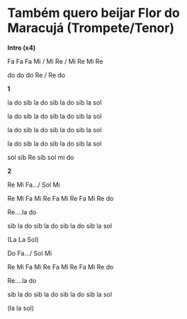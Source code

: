 # **Também quero beijar** **Flor do Maracujá (Trompete/Tenor)**

**Intro (x4)**

Fa Fa Fa Mi / Mi Re / Mi Re Mi Re

do do do Re / Re do

**1**

la do sib la do sib la do sib la sol

la do sib la do sib la do sib la sol

la do sib la do sib la do sib la sol

la do sib la do sib la do sib la sol

sol sib Re sib sol mi do

**2**

Re Mi Fa.../ Sol Mi

Re Mi Fa Mi Re Fa Mi Re Fa Mi Re do

Re....la do

sib la do sib la do sib la do sib la sol

(La La Sol)

Do Fa.../ Sol Mi

Re Mi Fa Mi Re Fa Mi Re Fa Mi Re do

Re....la do

sib la do sib la do sib la do sib la sol

(la la sol)